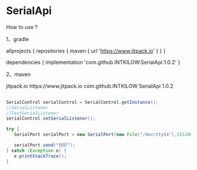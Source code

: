 # SerialApi

How to use ?

1、gradle


allprojects {
	repositories {
		maven { url 'https://www.jitpack.io' }
	}
}
  
dependencies {
	implementation 'com.github.INTKILOW:SerialApi:1.0.2'
}
  
2、maven
  
<repositories>
	<repository>
	 	<id>jitpack.io</id>
		<url>https://www.jitpack.io</url>
	</repository>
</repositories>
  
<dependency>
	<groupId>com.github.INTKILOW</groupId>
	<artifactId>SerialApi</artifactId>
	<version>1.0.2</version>
</dependency>
  
  
  
  
```Java
 
SerialControl serialControl = SerialControl.getInstance();
//SerialListener
//TestSerialListener
serialControl.setSerialListener(); 
```
 
 
 
 
 
 ```Java
try {
    SerialPort serialPort = new SerialPort(new File("/dev/ttyS4"),115200,0);

    serialPort.send("你好");
} catch (Exception e) {
    e.printStackTrace();
}
  ```
